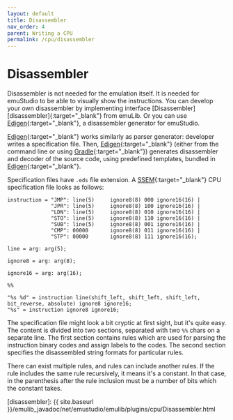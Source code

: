 ```yaml
---
layout: default
title: Disassembler
nav_order: 4
parent: Writing a CPU
permalink: /cpu/disassembler
---
```


# Disassembler

Disassembler is not needed for the emulation itself. It is needed for emuStudio to be able to visually show the instructions. You can develop your own disassembler by implementing interface [Disassembler][disassembler]{:target="_blank"} from emuLib. Or you can use [Edigen][edigen]{:target="_blank"}, a disassembler generator for emuStudio. 

[Edigen][edigen]{:target="_blank"} works similarly as parser generator: developer writes a specification file. Then, [Edigen][edigen]{:target="_blank"} (either from the command line or using [Gradle][edigen-gradle]{:target="_blank"}) generates disassembler and decoder of the source code, using predefined templates, bundled in [Edigen][edigen]{:target="_blank"}.

Specification files have `.eds` file extension. A [SSEM][ssem]{:target="_blank"} CPU specification file looks as follows:

```
instruction = "JMP": line(5)     ignore8(8) 000 ignore16(16) |
              "JPR": line(5)     ignore8(8) 100 ignore16(16) |
              "LDN": line(5)     ignore8(8) 010 ignore16(16) |
              "STO": line(5)     ignore8(8) 110 ignore16(16) |
              "SUB": line(5)     ignore8(8) 001 ignore16(16) |
              "CMP": 00000       ignore8(8) 011 ignore16(16) |
              "STP": 00000       ignore8(8) 111 ignore16(16);

line = arg: arg(5);

ignore8 = arg: arg(8);

ignore16 = arg: arg(16);

%%

"%s %d" = instruction line(shift_left, shift_left, shift_left, bit_reverse, absolute) ignore8 ignore16;
"%s" = instruction ignore8 ignore16;
```

The specification file might look a bit cryptic at first sight, but it's quite easy. The content is divided into two sections, separated with two `%%` chars on a separate line. The first section contains rules which are used for parsing the instruction binary codes and assign labels to the codes. The second section specifies the disassembled string formats for particular rules.

There can exist multiple rules, and rules can include another rules. If the rule includes the same rule recursively, it means it's a constant. In that case, in the parenthesis after the rule inclusion must be a number of bits which the constant takes.

[edigen]: https://github.com/emustudio/edigen
[edigen-gradle]: https://github.com/emustudio/edigen-gradle-plugin
[ssem]: https://en.wikipedia.org/wiki/Manchester_Baby
[disassembler]: {{ site.baseurl }}/emulib_javadoc/net/emustudio/emulib/plugins/cpu/Disassembler.html

